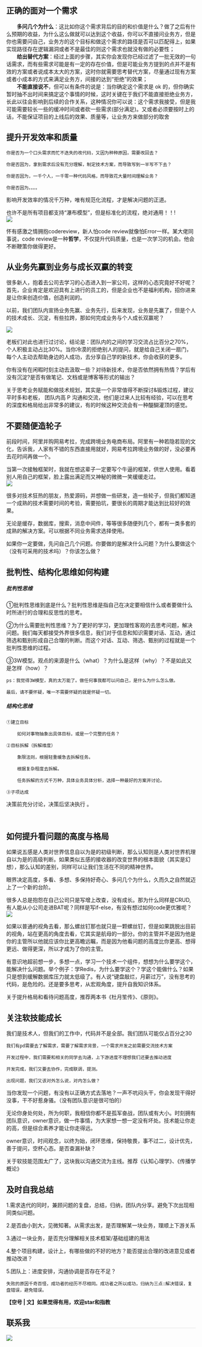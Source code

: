 ## 正确的面对一个需求

&emsp;&emsp;<b>多问几个为什么</b>：这比如你这个需求背后的目的和价值是什么？做了之后有什么预期的收益，为什么这么做就可以达到这个收益，你可以不直接问业务方，但是你也需要问自己，业务方的这个目标和做这个需求的路径是否可以匹配得上，如果实现路径存在逻辑漏洞或者不是最佳的则这个需求也就没有做的必要性；</br>
&emsp;&emsp;<b>给出替代方案</b>：经过上面的步骤，其实你会发现你已经过滤了一批无效的一句话需求，而有些需求可能是有一定的存在价值，但是可能业务方提到的点并不是有效的方案或者说成本太大的方案，这时你就需要思考替代方案，尽量通过现有方案或者小成本的方式来满足业务方，间接的达到“拒绝”的效果；</br>
&emsp;&emsp;<b>不能直接说不</b>，但可以有条件的说是：当你确定这个需求是 ok 的，但你确实暂时抽不出时间来搞定这个事情的时候，这时关键在于我们不能直接拒绝业务方，长此以往会影响到后续的合作关系，这种情况你可以说：这个需求我接受，但是我可能需要较长一些的缓冲时间或者砍一些需求(部分满足)。又或者必须要按时上的话，不能保证项目的上线后的效果、质量等，让业务方来做部分的取舍





## 提升开发效率和质量

    你是否为一个口头需求而忙不迭失的改代码，又因为种种原因，需要改回去？

    你是否因为，拿到需求后没有充分理解，制定技术方案，而导致写到一半写不下去？
  
    你是否因为，一千个人，一千零一种代码风格，而导致花大量时间理解业务？

    你是否因为。。。。

影响开发效率的情况千万种，唯有规范化流程，才是解决问题的正道。

也许不是所有项目都支持“瀑布模型”，但是标准化的流程，绝对通用！！!</br>
<img src="https://user-gold-cdn.xitu.io/2019/11/30/16eb99e4c75bc32f?w=955&h=429&f=png&s=66700"></img>

怀有感激之情拥抱codereview，新人怕code review就像怕Error一样。某大佬同事说，code review是一种<b>哲学</b>，不仅提升代码质量，也是一次学习的机会。他会不断鞭策你做得更好。

## 从业务先赢到业务与成长双赢的转变

很多新人，抱着去公司去学习的心态进入到一家公司，这样的心态究竟好不好呢？首先，企业肯定是欢迎具有上进行的员工的，但是企业也不是福利机构，招你进来是让你来创造价值，创造利润的。

以前，我们团队内宣扬业务先赢、业务先行，后来发现，业务是先赢了，但是个人的技术成长、沉淀，有些拉跨，那如何完成业务与个人成长双赢呢？

<img src="http://wx3.sinaimg.cn/orj360/e16fc503ly1fvm8im9wquj20g40jdwfl.jpg"></img>

老板们对此也进行过讨论，结论是：团队内的之间的学习交流占比百分之70%，个人积极主动占比30%。当你冷漠的拒绝别人的提问，就是给自己关闭一扇门，每个人主动去帮助身边的人成功，去分享自己学的新技术，你会收获的更多。

你有没有在闲暇时刻主动去汲取一些？对待新技术，你是否依然拥有热情？学后有没有沉淀?是否有做笔记、文档或是博客等形式的输出？

关于思考业务赋能和做技术规划，其实是一个非常值得不断探讨&锻炼过程，建议平时多和老板， 团队内高 P 沟通和交流，他们是过来人比较有经验，可以在思考的深度和格局给出非常多的建议，有的时候这种交流会有一种醍醐灌顶的感觉。

 

## 不要随便造轮子

前段时间，阿里并购网易考拉，完成跨境业务电商布局。阿里有一种若隐若现的文化，告诉我，人家有不错的东西直接用就好，网易考拉跨境业务做的好，没必要再去花时间再做一个。

当第一次接触框架时，我就在想这辈子一定要写个牛逼的框架，供世人使用。看着别人用自己的框架，脸上露出满足而又神秘的微微一笑缓缓走过。</br>
<img src="https://user-gold-cdn.xitu.io/2019/11/30/16eb99be10cd5616?w=177&h=187&f=png&s=6832"></img>

很多对技术狂热的朋友，热爱源码，并想做一些研发，造一些轮子，但我们都知道一个成熟的技术需要时间的考验，需要拍坑，要很长的周期才能达到比较好的效果。

无论是缓存，数据库，搜索，消息中间件，等等很多随便列几个，都有一类多套的成熟的解决方案。可以根据不同业务需求选择使用。

如果你一定要做，先问自己几个问题。你要做的是解决什么问题？为什么要做这个（没有可采用的技术吗）？你该怎么做？



## 批判性、结构化思维如何构建

##### 批判性思维

  ①批判性思维到底是什么？批判性思维是指自己在决定要相信什么或者要做什么时所进行的合理和反思性的思考。

  ②为什么需要批判性思维？为了更好的学习，更加理性客观的去思考问题，解决问题。我们每天都接受外界很多信息，我们对于信息和知识需要对话、互动，通过筛选和甄别形成自己合理的判断。而这个对话、互动、筛选、甄别的过程就是一个批判性思维的过程。

  ③3W模型。观点的来源是什么（what）？为什么是这样（why）？不是如此又是怎样（how）？

	ps：我觉得3W模型，真的太万能了。做任何事我都可以问自己，是什么为什么怎么做。

	最后，请不要怀疑，唯一不需要怀疑的就是怀疑一切。

##### 结构化思维

	①建立目标

		如何对事物抽象出具体目标，或是一个完整的任务？

	②目标拆解（拆解维度）

		象限法则，根据轻重缓急去拆解任务。

		根据复杂程度去拆解。

		任务拆解的方式千万种，具体业务具体分析，选择一种最好的方案并讨论。

	③子项达成

  决策前充分讨论，决策后坚决执行 。 

         

## 如何提升看问题的高度与格局

如果说五感是人类对世界信息自以为是的初级判断，那么认知则是人类对世界机理自以为是的高级判断。如果类似五感的接收器的改变世界的根本面貌（其实是幻想），那么认知的差别，同样可以让我们生活在不同的精神世界。

眼界决定高度，多看、多想、多保持好奇心、多问几个为什么，久而久之自然就迈上了一个新的台阶。

很多人总是抱怨在自己公司只是写增上改查，没有成长。那为什么同样是CRUD,有人能从小公司走进BAT呢？同样是写if-else，有没有想过如何code更优雅呢？
<img src="https://user-gold-cdn.xitu.io/2019/11/30/16eb99abfa3a24f1?w=1263&h=430&f=png&s=948202"></img>

如果以普通的视角去看，那么螺丝钉那也就只是一颗螺丝钉，但是如果跳脱出目前的视角，站在更高的角度去看，它其实是航母的一部分。你的主管并不是因为他是你的主管所以他就应该你比更高瞻远瞩，而是因为他看问题的高度比你更高、想得更远、做得更深，所以才成为了你的主管。

有意识地超前想一步，多想一点，学习一个技术一个组件，想想为什么要学这个，能解决什么问题。举个例子：学Redis，为什么要学这个？学这个能做什么？如果只是想到缓解数据库压力就太低级了。有人说“键盘敲烂，月薪过万”，没有思考的代码，是危险的。还是要多思考，从宏观角度，提升自我知识体系。

关于提升格局和看待问题高度，推荐两本书《杜月笙传》、《原则》。



## 关注软技能成长

我们是技术人，但我们的工作中，代码并不是全部。我们团队可能仅占百分之30

    我们有pd需要去了解需求，需要了解需求背景，一个需求开发之前需要交流技术方案
  
    开发过程中，我们需要和相关的同学去沟通，上下游进度不理想我们还要去推动进度

    开发完成，我们又要去协作，完成联调，提测。

    出现问题，我们又该对外怎么说，对内怎么做？

当你发现一个问题，有没有以正确方式去落地？一声不吭闷头干，你会发现干得好没事，干不好惹身骚。（没有团队意识是很可怕的）

无论你身处何处，所为何职，我相信你都不是孤军奋战，团队或有大小。时刻拥有团队意识，owner意识，做一件事情，为大家想一想一定没有坏处。技术能让你走的高，但是综合素养才能让你走得远。

owner意识，时间观念，以终为始，闭环思维，保持敬畏，事不过二，设计优先，善于提问，空杯心态。是否查漏补缺？

关于软技能范围太广了，这块我以沟通交流为主线。推荐《认知心理学》、《传播学概论》



## 及时自我总结

1.需求迭代的同时，兼顾问题的复盘，总结，归纳，团队内分享。避免下次出现相同类似问题。

2.是否由小到大，见微知著。从需求出发，是否理解某一块业务，理顺上下游关系

3.通过一块业务，是否充分理解相关技术框架/基础组建的用法

4.整个项目构建，设计上，有哪些做的不好的地方？能否提出合理的改进意见或者推动改进？

5.团队上：进度安排，沟通协调是否存在不足？

    失败的原因千奇百怪，成功者的经历不尽相同。成功者之所以成功，归纳为三点:解决错误，复盘错误，避免错误。


<b>【空号 | 文】如果觉得有用，欢迎star和指教</b>
##  <div style="border-bottom:1px solid #DEDEDE">联系我</div>
<img src="https://user-gold-cdn.xitu.io/2019/12/2/16ec44a1033c0537?w=877&h=434&f=png&s=119828"></img>
